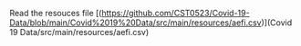 Read the resouces file [(https://github.com/CST0523/Covid-19-Data/blob/main/Covid%2019%20Data/src/main/resources/aefi.csv)](Covid 19 Data/src/main/resources/aefi.csv)
